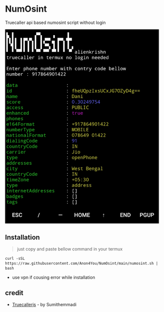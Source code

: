 # NumOsint
Truecaller api based numosint script without login

<img src="lib/Screenshot_2023-07-30-15-28-22-588-edit_com.termux.jpg" />

## Installation 
> just copy and paste bellow command in your termux
```
curl -sSL https://raw.githubusercontent.com/Anon4You/NumOsint/main/numosint.sh | bash
```
* use vpn if cousing error while installation

## credit
* [Truecallerjs](https://github.com/sumithemmadi/truecallerjs) - by Sumithemmadi
